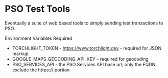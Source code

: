 # PSO Test Tools

Eventually a suite of web based tools to simply sending test transactions to PSO.

Environment Variables Required
- TORCHLIGHT_TOKEN - https://www.torchlight.dev - required for JSON markup
- GOOGLE_MAPS_GEOCODING_API_KEY - required for geocoding
- PSO_SERVICES_API - the PSO Services API base url; only the FQDN, exclude the https:// portion
